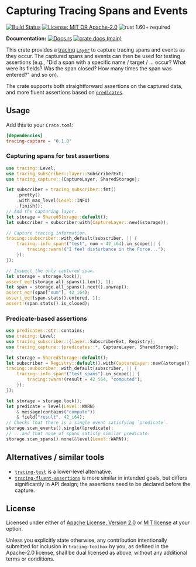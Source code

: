 # Capturing Tracing Spans and Events

[![Build Status](https://github.com/slowli/tracing-toolbox/workflows/CI/badge.svg?branch=main)](https://github.com/slowli/tracing-toolbox/actions)
[![License: MIT OR Apache-2.0](https://img.shields.io/badge/License-MIT%2FApache--2.0-blue)](https://github.com/slowli/tracing-toolbox#license)
![rust 1.60+ required](https://img.shields.io/badge/rust-1.60+-blue.svg?label=Required%20Rust)

**Documentation:** [![Docs.rs](https://docs.rs/tracing-capture/badge.svg)](https://docs.rs/tracing-capture/)
[![crate docs (main)](https://img.shields.io/badge/main-yellow.svg?label=docs)](https://slowli.github.io/tracing-toolbox/tracing_capture/)

This crate provides a [tracing] [`Layer`] to capture tracing spans 
and events as they occur. The captured spans and events
can then be used for testing assertions (e.g., "Did a span
with a specific name / target / … occur? What were its fields? Was the span closed?
How many times the span was entered?" and so on).

The crate supports both straightforward assertions on the captured data,
and more fluent assertions based on [`predicates`].

## Usage

Add this to your `Crate.toml`:

```toml
[dependencies]
tracing-capture = "0.1.0"
```

### Capturing spans for test assertions

```rust
use tracing::Level;
use tracing_subscriber::layer::SubscriberExt;
use tracing_capture::{CaptureLayer, SharedStorage};

let subscriber = tracing_subscriber::fmt()
    .pretty()
    .with_max_level(Level::INFO)
    .finish();
// Add the capturing layer.
let storage = SharedStorage::default();
let subscriber = subscriber.with(CaptureLayer::new(&storage));

// Capture tracing information.
tracing::subscriber::with_default(subscriber, || {
    tracing::info_span!("test", num = 42_i64).in_scope(|| {
        tracing::warn!("I feel disturbance in the Force...");
    });
});

// Inspect the only captured span.
let storage = storage.lock();
assert_eq!(storage.all_spans().len(), 1);
let span = storage.all_spans().next().unwrap();
assert_eq!(span["num"], 42_i64);
assert_eq!(span.stats().entered, 1);
assert!(span.stats().is_closed);
```

### Predicate-based assertions

```rust
use predicates::str::contains;
use tracing::Level;
use tracing_subscriber::{layer::SubscriberExt, Registry};
use tracing_capture::{predicates::*, CaptureLayer, SharedStorage};

let storage = SharedStorage::default();
let subscriber = Registry::default().with(CaptureLayer::new(&storage));
tracing::subscriber::with_default(subscriber, || {
    tracing::info_span!("test_spans").in_scope(|| {
        tracing::warn!(result = 42_i64, "computed");
    });
});

let storage = storage.lock();
let predicate = level(Level::WARN)
    & message(contains("compute"))
    & field("result", 42_i64);
// Checks that there is a single event satisfying `predicate`.
storage.scan_events().single(&predicate);
// ...and that none of spans satisfy similar predicate.
storage.scan_spans().none(&level(Level::WARN));
```

## Alternatives / similar tools

- [`tracing-test`] is a lower-level alternative.
- [`tracing-fluent-assertions`] is more similar in intended goals, but differs significantly
  in API design; the assertions need to be declared before the capture.

## License

Licensed under either of [Apache License, Version 2.0](LICENSE-APACHE)
or [MIT license](LICENSE-MIT) at your option.

Unless you explicitly state otherwise, any contribution intentionally submitted
for inclusion in `tracing-toolbox` by you, as defined in the Apache-2.0 license,
shall be dual licensed as above, without any additional terms or conditions.

[tracing]: https://docs.rs/tracing/0.1/tracing
[`Layer`]: https://docs.rs/tracing-subscriber/0.3/tracing_subscriber/trait.Layer.html
[`predicates`]: https://docs.rs/predicates/2/predicates
[`tracing-test`]: https://crates.io/crates/tracing-test
[`tracing-fluent-assertions`]: https://crates.io/crates/tracing-fluent-assertions
